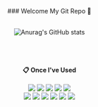 <div align="center">
### Welcome My Git Repo 👋
  
</br>
</br>

![Anurag's GitHub stats](https://github-readme-stats.vercel.app/api?username=Kyusung98&show_icons=true&theme=radical)

</br>
</br>

####  :clipboard: Once I've Used
  <img src="https://img.shields.io/badge/JAVA-007396?style=for-the-badge&logo=Java&logoColor=white">
  <img src="https://img.shields.io/badge/SPRING DATA JPA-6DB33F?style=for-the-badge&logo=spring&logoColor=white">
  <img src="https://img.shields.io/badge/spring boot-6DB33F?style=for-the-badge&logo=spring boot&logoColor=white">
  <img src="https://img.shields.io/badge/spring security-6DB33F?style=for-the-badge&logo=spring security&logoColor=white">
  <img src="https://img.shields.io/badge/gradle-02303A?style=for-the-badge&logo=gradle&logoColor=white"></br>
  <img src="https://img.shields.io/badge/h2-004088?style=for-the-badge&logo=h2&logoColor=white">
  <img src="https://img.shields.io/badge/mysql-4479A1?style=for-the-badge&logo=mysql&logoColor=white">
  <img src="https://img.shields.io/badge/amazon ec2-FF9900?style=for-the-badge&logo=amazon ec2&logoColor=white">
  <img src="https://img.shields.io/badge/amazon rds-527FFF?style=for-the-badge&logo=amazon rds&logoColor=white">
  <img src="https://img.shields.io/badge/JWT-d63aff?style=for-the-badge&logo=JSONWebTokens&logoColor=white">
  <img src="https://img.shields.io/badge/Hibernate-59666C?style=for-the-badge&logo=Hibernate&logoColor=white">
  
</div>
